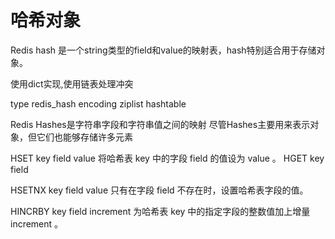 # 哈希对象


Redis hash 是一个string类型的field和value的映射表，hash特别适合用于存储对象。

使用dict实现,使用链表处理冲突


type
redis_hash
encoding
ziplist hashtable


Redis Hashes是字符串字段和字符串值之间的映射
尽管Hashes主要用来表示对象，但它们也能够存储许多元素


HSET key field value 
    将哈希表 key 中的字段 field 的值设为 value 。
HGET key field 
        
    
HSETNX key field value 
    只有在字段 field 不存在时，设置哈希表字段的值。

HINCRBY key field increment 
    为哈希表 key 中的指定字段的整数值加上增量 increment 。

